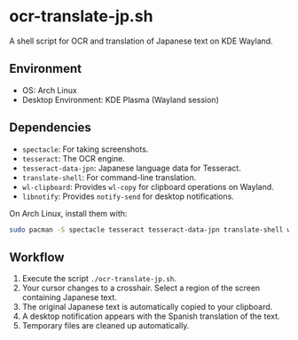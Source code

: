 # ocr-translate-jp.sh

A shell script for OCR and translation of Japanese text on KDE Wayland.

## Environment

-   OS: Arch Linux
-   Desktop Environment: KDE Plasma (Wayland session)

## Dependencies

-   `spectacle`: For taking screenshots.
-   `tesseract`: The OCR engine.
-   `tesseract-data-jpn`: Japanese language data for Tesseract.
-   `translate-shell`: For command-line translation.
-   `wl-clipboard`: Provides `wl-copy` for clipboard operations on Wayland.
-   `libnotify`: Provides `notify-send` for desktop notifications.

On Arch Linux, install them with:
```sh
sudo pacman -S spectacle tesseract tesseract-data-jpn translate-shell wl-clipboard libnotify
```

## Workflow

1.  Execute the script `./ocr-translate-jp.sh`.
2.  Your cursor changes to a crosshair. Select a region of the screen containing Japanese text.
3.  The original Japanese text is automatically copied to your clipboard.
4.  A desktop notification appears with the Spanish translation of the text.
5.  Temporary files are cleaned up automatically.
